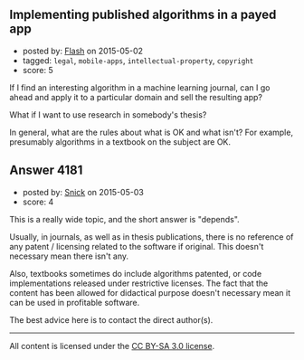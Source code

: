 ## Implementing published algorithms in a payed app

- posted by: [Flash](https://stackexchange.com/users/354233/flash) on 2015-05-02
- tagged: `legal`, `mobile-apps`, `intellectual-property`, `copyright`
- score: 5

If I find an interesting algorithm in a machine learning journal, can I go ahead and apply it to a particular domain and sell the resulting app?

What if I want to use research in somebody's thesis?

In general, what are the rules about what is OK and what isn't? For example, presumably algorithms in a textbook on the subject are OK.



## Answer 4181

- posted by: [Snick](https://stackexchange.com/users/933131/snick) on 2015-05-03
- score: 4

This is a really wide topic, and the short answer is "depends".

Usually, in journals, as well as in thesis publications, there is no reference of any patent / licensing related to the software if original. 
This doesn't necessary mean there isn't any. 

Also, textbooks sometimes do include algorithms patented, or code implementations released under restrictive licenses.
The fact that the content has been allowed for didactical purpose doesn't necessary mean it can be used in profitable software.

The best advice here is to contact the direct author(s).






---

All content is licensed under the [CC BY-SA 3.0 license](https://creativecommons.org/licenses/by-sa/3.0/).
